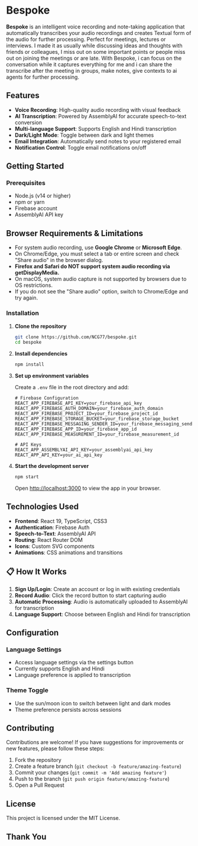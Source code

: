 # Bespoke

**Bespoke** is an intelligent voice recording and note-taking application that automatically transcribes your audio recordings and creates Textual form of the audio for further processing. Perfect for meetings, lectures or interviews. I made it as usually while discussing ideas and thoughts with friends or colleagues, I miss out on some important points or people miss out on joining the meetings or are late. With Bespoke, i can focus on the conversation while it captures everything for me and i can share the transcribe after the meeting in groups, make notes, give contexts to ai agents for further processing.

## Features

- **Voice Recording**: High-quality audio recording with visual feedback
- **AI Transcription**: Powered by AssemblyAI for accurate speech-to-text conversion
- **Multi-language Support**: Supports English and Hindi transcription
- **Dark/Light Mode**: Toggle between dark and light themes
- **Email Integration**: Automatically send notes to your registered email
- **Notification Control**: Toggle email notifications on/off

## Getting Started

### Prerequisites

- Node.js (v14 or higher)
- npm or yarn
- Firebase account
- AssemblyAI API key

## Browser Requirements & Limitations

- For system audio recording, use **Google Chrome** or **Microsoft Edge**.
- On Chrome/Edge, you must select a tab or entire screen and check "Share audio" in the browser dialog.
- **Firefox and Safari do NOT support system audio recording via getDisplayMedia.**
- On macOS, system audio capture is not supported by browsers due to OS restrictions.
- If you do not see the "Share audio" option, switch to Chrome/Edge and try again.

### Installation

1. **Clone the repository**
   ```bash
   git clone https://github.com/NCG77/bespoke.git
   cd bespoke
   ```

2. **Install dependencies**
   ```bash
   npm install
   ```

3. **Set up environment variables**
   
   Create a `.env` file in the root directory and add:
   ```env
   # Firebase Configuration
   REACT_APP_FIREBASE_API_KEY=your_firebase_api_key
   REACT_APP_FIREBASE_AUTH_DOMAIN=your_firebase_auth_domain
   REACT_APP_FIREBASE_PROJECT_ID=your_firebase_project_id
   REACT_APP_FIREBASE_STORAGE_BUCKET=your_firebase_storage_bucket
   REACT_APP_FIREBASE_MESSAGING_SENDER_ID=your_firebase_messaging_sender_id
   REACT_APP_FIREBASE_APP_ID=your_firebase_app_id
   REACT_APP_FIREBASE_MEASUREMENT_ID=your_firebase_measurement_id

   # API Keys
   REACT_APP_ASSEMBLYAI_API_KEY=your_assemblyai_api_key
   REACT_APP_API_KEY=your_ai_api_key
   ```

4. **Start the development server**
   ```bash
   npm start
   ```

   Open [http://localhost:3000](http://localhost:3000) to view the app in your browser.

## Technologies Used

- **Frontend**: React 19, TypeScript, CSS3
- **Authentication**: Firebase Auth
- **Speech-to-Text**: AssemblyAI API
- **Routing**: React Router DOM
- **Icons**: Custom SVG components
- **Animations**: CSS animations and transitions

## 📋 How It Works

1. **Sign Up/Login**: Create an account or log in with existing credentials
2. **Record Audio**: Click the record button to start capturing audio
3. **Automatic Processing**: Audio is automatically uploaded to AssemblyAI for transcription
4. **Language Support**: Choose between English and Hindi for transcription

## Configuration

### Language Settings
- Access language settings via the settings button
- Currently supports English and Hindi
- Language preference is applied to transcription

### Theme Toggle
- Use the sun/moon icon to switch between light and dark modes
- Theme preference persists across sessions

## Contributing

Contributions are welcome! If you have suggestions for improvements or new features, please follow these steps:

1. Fork the repository
2. Create a feature branch (`git checkout -b feature/amazing-feature`)
3. Commit your changes (`git commit -m 'Add amazing feature'`)
4. Push to the branch (`git push origin feature/amazing-feature`)
5. Open a Pull Request

## License

This project is licensed under the MIT License.

## Thank You
